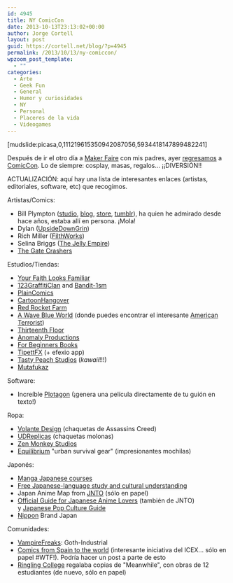 ```yaml
---
id: 4945
title: NY ComicCon
date: 2013-10-13T23:13:02+00:00
author: Jorge Cortell
layout: post
guid: https://cortell.net/blog/?p=4945
permalink: /2013/10/13/ny-comiccon/
wpzoom_post_template:
  - ""
categories:
  - Arte
  - Geek Fun
  - General
  - Humor y curiosidades
  - NY
  - Personal
  - Placeres de la vida
  - Videogames
---
```

[mudslide:picasa,0,111219615350942087056,5934418147899482241]

Después de ir el otro día a <a title="https://makerfaire.com/new-york-2013/" href="https://makerfaire.com/new-york-2013/" target="_blank">Maker Faire</a> con mis padres, ayer <a title="https://cortell.net/blog/?p=4357" href="https://cortell.net/blog/?p=4357" target="_blank">regresamos</a> a <a title="https://www.newyorkcomiccon.com" href="https://www.newyorkcomiccon.com" target="_blank">ComicCon</a>. Lo de siempre: cosplay, masas, regalos... ¡¡DIVERSIÓN!!

ACTUALIZACIÓN: aquí hay una lista de interesantes enlaces (artistas, editoriales, software, etc) que recogimos.

Artistas/Comics:

  * Bill Plympton (<a title="https://plymptoons.com/" href="https://plymptoons.com/" target="_blank">studio</a>, <a title="https://scribblejunkies.blogspot.com/" href="https://scribblejunkies.blogspot.com/" target="_blank">blog</a>, <a title="https://www.plymptoonstore.com/" href="https://www.plymptoonstore.com/" target="_blank">store</a>, <a title="https://www.plymptoons.tumblr.com/" href="https://www.plymptoons.tumblr.com/" target="_blank">tumblr</a>), ha quien he admirado desde hace años, estaba allí en persona. ¡Mola!
  * Dylan (<a title="https://upsidedowngrin.com/" href="https://upsidedowngrin.com/" target="_blank">UpsideDownGrin</a>)
  * Rich Miller (<a title="https://richmillerart.com/" href="https://richmillerart.com/" target="_blank">FilthWorks</a>)
  * Selina Briggs (<a title="https://www.thejellyempire.com/" href="https://www.thejellyempire.com/" target="_blank">The Jelly Empire</a>)
  * <a title="https://thegatecrashers.com/" href="https://thegatecrashers.com/" target="_blank">The Gate Crashers</a>

Estudios/Tiendas:

  * <a title="https://www.yourfaithlooksfamiliar.com/" href="https://www.yourfaithlooksfamiliar.com/" target="_blank">Your Faith Looks Familiar</a>
  * <a title="https://www.123klan.com/" href="https://www.123klan.com/" target="_blank">123GraffitiClan</a> and <a title="https://bandit-1sm.com" href="https://bandit-1sm.com" target="_blank">Bandit-1sm</a>
  * <a title="https://www.plaincomics.com/" href="https://www.plaincomics.com/" target="_blank">PlainComics</a>
  * <a title="https://cartoonhangover.com/warrior/" href="https://cartoonhangover.com/warrior/" target="_blank">CartoonHangover</a>
  * <a title="https://www.redrocketfarm.com/" href="https://www.redrocketfarm.com/" target="_blank">Red Rocket Farm</a>
  * <a title="https://awaveblueworld.com/" href="https://awaveblueworld.com/" target="_blank">A Wave Blue World</a> (donde puedes encontrar el interesante <a title="https://awaveblueworld.com/american-terrorist/" href="https://awaveblueworld.com/american-terrorist/" target="_blank">American Terrorist</a>)
  * <a title="https://thirteenthfloor.us/" href="https://thirteenthfloor.us/" target="_blank">Thirteenth Floor</a>
  * <a title="https://www.experienceanomaly.com/anomaly-productions/" href="https://www.experienceanomaly.com/anomaly-productions/" target="_blank">Anomaly Productions</a>
  * <a title="https://www.forbeginnersbooks.com/" href="https://www.forbeginnersbooks.com/" target="_blank">For Beginners Books</a>
  * <a title="https://www.youtube.com/user/tippettfx" href="https://www.youtube.com/user/tippettfx" target="_blank">TipettFX</a> (+ efexio app)
  * <a title="https://tastypeachstudios.com/" href="https://tastypeachstudios.com/" target="_blank">Tasty Peach Studios</a> (_kawaii_!!!)
  * <a title="https://www.mutafukaz.com/en/accueil.html" href="https://www.mutafukaz.com/en/accueil.html" target="_blank">Mutafukaz</a>

Software:

  * Increíble <a title="https://plotagon.com/" href="https://plotagon.com/" target="_blank">Plotagon</a> (¡genera una película directamente de tu guión en texto!)

Ropa:

  * <a title="https://www.volantedesign.us/" href="https://www.volantedesign.us/" target="_blank">Volante Design</a> (chaquetas de Assassins Creed)
  * <a title="https://udreplicas.com/" href="https://udreplicas.com/" target="_blank">UDReplicas</a> (chaquetas molonas)
  * <a title="https://zenmonkeystudios.com/" href="https://zenmonkeystudios.com/" target="_blank">Zen Monkey Studios</a>
  * <a title="https://www.equnit.com/equilibrium/" href="https://www.equnit.com/equilibrium/" target="_blank">Equilibrium</a> "urban survival gear" (impresionantes mochilas)

Japonés:

  * <a title="https://manga-de.com/index.php" href="https://manga-de.com/index.php" target="_blank">Manga Japanese courses</a> 
  * <a title="https://www.erin.ne.jp/" href="https://www.erin.ne.jp/" target="_blank">Free Japanese-language study and cultural understanding</a>
  * Japan Anime Map from <a title="https://www.jnto.go.jp/" href="https://www.jnto.go.jp/" target="_blank">JNTO</a> (sólo en papel)
  * <a title="https://otakumode.com/sp/visit_japan" href="https://otakumode.com/sp/visit_japan" target="_blank">Official Guide for Japanese Anime Lovers</a> (también de JNTO) y <a title="https://japantravelinfo.com/popculture/" href="https://japantravelinfo.com/popculture/" target="_blank">Japanese Pop Culture Guide</a>
  * <a title="https://www.heibonsha.co.jp/nippon/nippon-e.html" href="https://www.heibonsha.co.jp/nippon/nippon-e.html" target="_blank">Nippon</a> Brand Japan

Comunidades:

  * <a title="https://vampirefreaks.com/" href="https://vampirefreaks.com/" target="_blank">VampireFreaks</a>: Goth-Industrial
  * <a title="https://www.icex.es/icex/cda/controller/pageICEX/0,6558,5518394_5519002_5630587_4685173_Todos%252BPrioritarios_-1_p5762650,00.html?estado=3" href="https://www.icex.es/icex/cda/controller/pageICEX/0,6558,5518394_5519002_5630587_4685173_Todos%252BPrioritarios_-1_p5762650,00.html?estado=3" target="_blank">Comics from Spain to the world</a> (interesante iniciativa del ICEX... sólo en papel #WTF!). Podría hacer un post a parte de esto
  * <a title="https://www.ringling.edu/" href="https://www.ringling.edu/" target="_blank">Ringling College</a> regalaba copias de "Meanwhile", con obras de 12 estudiantes (de nuevo, sólo en papel)

&nbsp;
